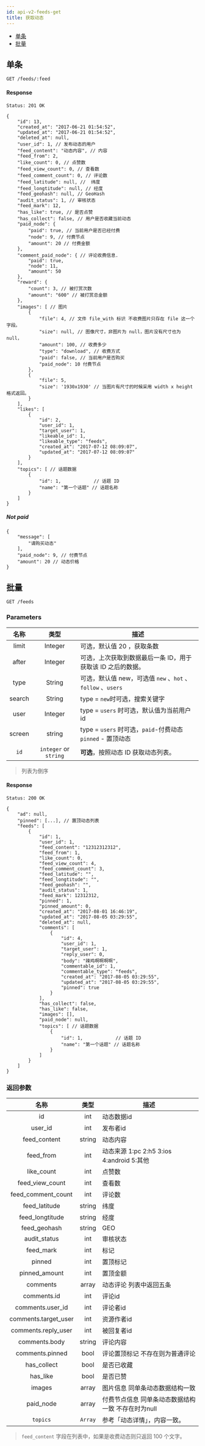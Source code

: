 ```yaml
---
id: api-v2-feeds-get
title: 获取动态
---
```


- [单条](#单条)
- [批量](#批量)

## 单条

```
GET /feeds/:feed
```

#### Response

```
Status: 201 OK
```
```json5
{
    "id": 13,
    "created_at": "2017-06-21 01:54:52",
    "updated_at": "2017-06-21 01:54:52",
    "deleted_at": null,
    "user_id": 1, // 发布动态的用户
    "feed_content": "动态内容", // 内容
    "feed_from": 2,
    "like_count": 0, // 点赞数
    "feed_view_count": 0, // 查看数
    "feed_comment_count": 0, // 评论数
    "feed_latitude": null, //  纬度
    "feed_longtitude": null, // 经度
    "feed_geohash": null, // GeoHash
    "audit_status": 1, // 审核状态
    "feed_mark": 12,
    "has_like": true, // 是否点赞
    "has_collect": false, // 用户是否收藏当前动态
    "paid_node": {
        "paid": true, // 当前用户是否已经付费
        "node": 9, // 付费节点
        "amount": 20 // 付费金额
    },
    "comment_paid_node": { // 评论收费信息.
        "paid": true,
        "node": 11,
        "amount": 50
    },
    "reward": {
        "count": 3, // 被打赏次数
        "amount": "600" // 被打赏总金额
    },
    "images": [ // 图片
        {
            "file": 4, // 文件 file_with 标识 不收费图片只存在 file 这一个字段。
            "size": null, // 图像尺寸，非图片为 null，图片没有尺寸也为 null，
            "amount": 100, // 收费多少
            "type": "download", // 收费方式
            "paid": false, // 当前用户是否购买
            "paid_node": 10 付费节点
        },
        {
            "file": 5,
            "size": '1930x1930' // 当图片有尺寸的时候采用 width x height 格式返回。
        }
    ],
    "likes": [
        {
            "id": 2,
            "user_id": 1,
            "target_user": 1,
            "likeable_id": 1,
            "likeable_type": "feeds",
            "created_at": "2017-07-12 08:09:07",
            "updated_at": "2017-07-12 08:09:07"
        }
    ],
    "topics": [ // 话题数据
        {
            "id": 1,            // 话题 ID
            "name": "第一个话题" // 话题名称
        }
    ]
}
```

##### Not paid

```json5
{
    "message": [
        "请购买动态"
    ],
    "paid_node": 9, // 付费节点
    "amount": 20 // 动态价格
}
```

## 批量

```
GET /feeds
```

### Parameters

| 名称 | 类型 | 描述 |
|:----:|:----:|----|
| limit | Integer | 可选，默认值 20 ，获取条数 |
| after | Integer | 可选，上次获取到数据最后一条 ID，用于获取该 ID 之后的数据。 |
| type | String | 可选，默认值 new，可选值 `new` 、`hot` 、 `follow` 、`users` |
| search | String | type = `new`时可选，搜索关键字 |
| user | Integer | type = `users` 时可选，默认值为当前用户id |
| screen | string | type = `users` 时可选，`paid`-付费动态 `pinned` - 置顶动态 |
| `id` | `integer` or `string` | **可选**，按照动态 ID 获取动态列表。 |

> 列表为倒序

#### Response

```
Status: 200 OK
```
```json5
{
    "ad": null,
    "pinned": [...], // 置顶动态列表
    "feeds": [
        {
            "id": 1,
            "user_id": 1,
            "feed_content": "12312312312",
            "feed_from": 1,
            "like_count": 0,
            "feed_view_count": 4,
            "feed_comment_count": 3,
            "feed_latitude": "",
            "feed_longtitude": "",
            "feed_geohash": "",
            "audit_status": 1,
            "feed_mark": 12312312,
            "pinned": 1,
            "pinned_amount": 0,
            "created_at": "2017-08-01 16:46:19",
            "updated_at": "2017-08-05 03:29:55",
            "deleted_at": null,
            "comments": [
                {
                    "id": 4,
                    "user_id": 1,
                    "target_user": 1,
                    "reply_user": 0,
                    "body": "辣鸡啊啊啊啊",
                    "commentable_id": 1,
                    "commentable_type": "feeds",
                    "created_at": "2017-08-05 03:29:55",
                    "updated_at": "2017-08-05 03:29:55",
                    "pinned": true
                }
            ],
            "has_collect": false,
            "has_like": false,
            "images": [],
            "paid_node": null,
            "topics": [ // 话题数据
                {
                    "id": 1,            // 话题 ID
                    "name": "第一个话题" // 话题名称
                }
            ]
        }
    ]
}
```

### 返回参数

| 名称 | 类型 | 描述 |
|:----:|:----:|----|
| id   | int  | 动态数据id |
| user_id | int | 发布者id |
| feed_content | string | 动态内容 |
| feed_from | int | 动态来源 1:pc 2:h5 3:ios 4:android 5:其他 |
| like_count | int | 点赞数 |
| feed_view_count | int | 查看数 |
| feed_comment_count | int | 评论数 |
| feed_latitude | string | 纬度 |
| feed_longtitude | string | 经度 |
| feed_geohash | string | GEO |
| audit_status | int | 审核状态 |
| feed_mark | int | 标记 |
| pinned | int | 置顶标记 |
| pinned_amount | int | 置顶金额 |
| comments | array | 动态评论 列表中返回五条 |
| comments.id | int | 评论id |
| comments.user_id | int | 评论者id |
| comments.target_user | int | 资源作者id |
| comments.reply_user | int | 被回复者id |
| comments.body | string | 评论内容 |
| comments.pinned | bool | 评论置顶标记 不存在则为普通评论 |
| has_collect | bool | 是否已收藏 |
| has_like | bool | 是否已赞 |
| images | array | 图片信息 同单条动态数据结构一致 |
| paid_node | array | 付费节点信息 同单条动态数据结构一致 不存在时为null |
| `topics` | `Array` | 参考「动态详情」，内容一致。 |

> `feed_content` 字段在列表中，如果是收费动态则只返回 100 个文字。
